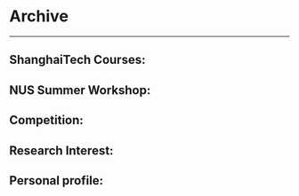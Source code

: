 # Archive

---

## ShanghaiTech Courses:

## NUS Summer Workshop:

## Competition:

## Research Interest:

## Personal profile:
